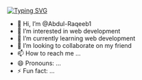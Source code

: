 [![Typing SVG](https://readme-typing-svg.herokuapp.com?font=Fira+Code&duration=4000&pause=1000&center=true&vCenter=true&width=435&lines=Hi+There!+I'm+Ali+👋;Frontend+Developer+💻;Urdu+Content+Creator+🎥;Loves+Code+%26+Chai+☕)](https://git.io/typing-svg)


- 👋 Hi, I’m @Abdul-Raqeeb1
- 👀 I’m interested in web development
- 🌱 I’m currently learning web development
- 💞️ I’m looking to collaborate on my friend
- 📫 How to reach me ...
- 😄 Pronouns: ...
- ⚡ Fun fact: ...

<!---
Abdul-Raqeeb1/Abdul-Raqeeb1 is a ✨ special ✨ repository because its `README.md` (this file) appears on your GitHub profile.
You can click the Preview link to take a look at your changes.
--->

